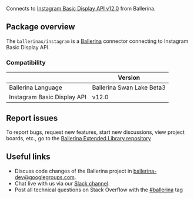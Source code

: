 Connects to [Instagram Basic Display API v12.0](https://developers.facebook.com/docs/instagram-basic-display-api) from Ballerina.

## Package overview
The `ballerinax/instagram` is a [Ballerina](https://ballerina.io/) connector connecting to Instagram Basic Display API.

### Compatibility
|                               | Version                       |
|-------------------------------|-------------------------------|
| Ballerina Language            | Ballerina Swan Lake Beta3     | 
| Instagram Basic Display API   | v12.0                         |

## Report issues
To report bugs, request new features, start new discussions, view project boards, etc., go to the [Ballerina Extended Library repository](https://github.com/ballerina-platform/ballerina-extended-library)

## Useful links
- Discuss code changes of the Ballerina project in [ballerina-dev@googlegroups.com](mailto:ballerina-dev@googlegroups.com).
- Chat live with us via our [Slack channel](https://ballerina.io/community/slack/).
- Post all technical questions on Stack Overflow with the [#ballerina](https://stackoverflow.com/questions/tagged/ballerina) tag